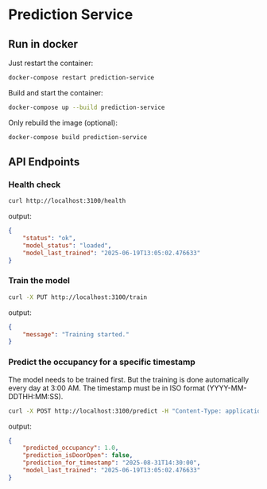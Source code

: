 # Prediction Service

## Run in docker

Just restart the container:

```bash
docker-compose restart prediction-service
```

Build and start the container:

```bash
docker-compose up --build prediction-service
```

Only rebuild the image (optional):

```bash
docker-compose build prediction-service
```

## API Endpoints

### Health check

```bash
curl http://localhost:3100/health
```

output:

```json
{
    "status": "ok",
    "model_status": "loaded",
    "model_last_trained": "2025-06-19T13:05:02.476633"
}
```

### Train the model

```bash
curl -X PUT http://localhost:3100/train
```

output:

```json
{
    "message": "Training started."
}
```

### Predict the occupancy for a specific timestamp
The model needs to be trained first. But the training is done automatically every day at 3:00 AM.
The timestamp must be in ISO format (YYYY-MM-DDTHH:MM:SS).

```bash
curl -X POST http://localhost:3100/predict -H "Content-Type: application/json" -d '{"timestamp": "2025-06-19T14:30:00"}'
```

output:

```json
{
    "predicted_occupancy": 1.0,
    "prediction_isDoorOpen": false,
    "prediction_for_timestamp": "2025-08-31T14:30:00",
    "model_last_trained": "2025-06-19T13:05:02.476633"
}
```